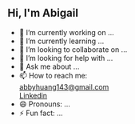 ## Hi, I'm Abigail


- 🔭 I’m currently working on ...
- 🌱 I’m currently learning ...
- 👯 I’m looking to collaborate on ...
- 🤔 I’m looking for help with ...
- 💬 Ask me about ...
- 📫 How to reach me:
    <br> abbyhuang143@gmail.com <br> [Linkedin](https://www.linkedin.com/in/abigail-huang/)
- 😄 Pronouns: ...
- ⚡ Fun fact: ...


